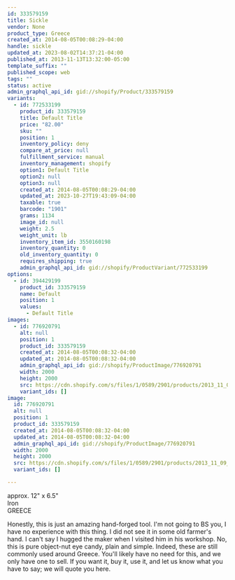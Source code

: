 ```yaml
---
id: 333579159
title: Sickle
vendor: None
product_type: Greece
created_at: 2014-08-05T00:08:29-04:00
handle: sickle
updated_at: 2023-08-02T14:37:21-04:00
published_at: 2013-11-13T13:32:00-05:00
template_suffix: ""
published_scope: web
tags: ""
status: active
admin_graphql_api_id: gid://shopify/Product/333579159
variants:
  - id: 772533199
    product_id: 333579159
    title: Default Title
    price: "82.00"
    sku: ""
    position: 1
    inventory_policy: deny
    compare_at_price: null
    fulfillment_service: manual
    inventory_management: shopify
    option1: Default Title
    option2: null
    option3: null
    created_at: 2014-08-05T00:08:29-04:00
    updated_at: 2023-10-27T19:43:09-04:00
    taxable: true
    barcode: "1901"
    grams: 1134
    image_id: null
    weight: 2.5
    weight_unit: lb
    inventory_item_id: 3550160198
    inventory_quantity: 0
    old_inventory_quantity: 0
    requires_shipping: true
    admin_graphql_api_id: gid://shopify/ProductVariant/772533199
options:
  - id: 394429199
    product_id: 333579159
    name: Default
    position: 1
    values:
      - Default Title
images:
  - id: 776920791
    alt: null
    position: 1
    product_id: 333579159
    created_at: 2014-08-05T00:08:32-04:00
    updated_at: 2014-08-05T00:08:32-04:00
    admin_graphql_api_id: gid://shopify/ProductImage/776920791
    width: 2000
    height: 2000
    src: https://cdn.shopify.com/s/files/1/0589/2901/products/2013_11_09_Kiosk_1349_1.jpeg?v=1407211712
    variant_ids: []
image:
  id: 776920791
  alt: null
  position: 1
  product_id: 333579159
  created_at: 2014-08-05T00:08:32-04:00
  updated_at: 2014-08-05T00:08:32-04:00
  admin_graphql_api_id: gid://shopify/ProductImage/776920791
  width: 2000
  height: 2000
  src: https://cdn.shopify.com/s/files/1/0589/2901/products/2013_11_09_Kiosk_1349_1.jpeg?v=1407211712
  variant_ids: []

---
```


approx. 12" x 6.5"  
Iron  
GREECE

Honestly, this is just an amazing hand-forged tool. I'm not going to BS you, I have no experience with this thing. I did not see it in some old farmer's hand. I can't say I hugged the maker when I visited him in his workshop. No, this is pure object-nut eye candy, plain and simple. Indeed, these are still commonly used around Greece. You'll likely have no need for this, and we only have one to sell. If you want it, buy it, use it, and let us know what you have to say; we will quote you here.